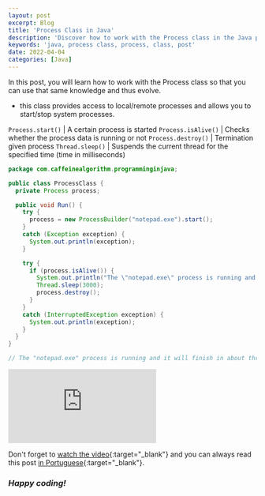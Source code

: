 ```yaml
---
layout: post
excerpt: Blog
title: 'Process Class in Java'
description: 'Discover how to work with the Process class in the Java programming language. Get answers to your questions with the theory and examples presented.'
keywords: 'java, process class, process, class, post'
date: 2022-04-04
categories: [Java]
---
```


In this post, you will learn how to work with the Process class so that you can use that same knowledge and thus evolve.

- this class provides access to local/remote processes and allows you to start/stop system processes.

`Process.start()` | A certain process is started
`Process.isAlive()` | Checks whether the process data is running or not
`Process.destroy()` | Termination given process
`Thread.sleep()` | Suspends the current thread for the specified time (time in milliseconds)

```java
package com.caffeinealgorithm.programminginjava;

public class ProcessClass {
  private Process process;

  public void Run() {
    try {
      process = new ProcessBuilder("notepad.exe").start();
    }
    catch (Exception exception) {
      System.out.println(exception);
    }

    try {
      if (process.isAlive()) {
        System.out.println("The \"notepad.exe\" process is running and it will finish in about three seconds.");
        Thread.sleep(3000);
        process.destroy();
      }
    }
    catch (InterruptedException exception) {
      System.out.println(exception);
    }
  }
}

// The "notepad.exe" process is running and it will finish in about three seconds.
```

<div class="video-container">
  <iframe src="https://www.youtube.com/embed/rd4_ShKKqAo" frameborder="0" allowfullscreen></iframe>
</div>

Don't forget to [watch the video](https://youtu.be/rd4_ShKKqAo){:target="\_blank"} and you can always read this post [in Portuguese](https://caffeinealgorithm.com/blog/20220404/classe-process-em-java/){:target="\_blank"}.

### _Happy coding!_
